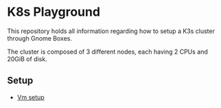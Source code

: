 # K8s Playground

This repository holds all information regarding how to setup a K3s cluster through Gnome Boxes.

The cluster is composed of 3 different nodes, each having 2 CPUs and 20GiB of disk.

## Setup

- [Vm setup](/docs/vm.md)
